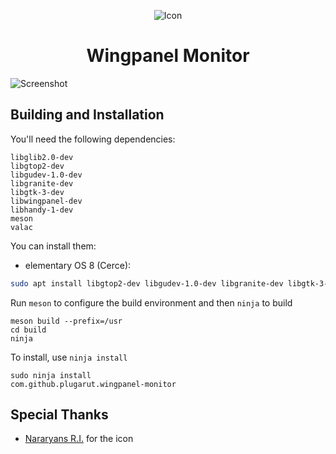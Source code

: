 <p align="center">
  <img src="data/icons/128/com.github.plugarut.wingpanel-monitor.svg" alt="Icon" />
</p>
<h1 align="center">Wingpanel Monitor</h1>

<!-- <p align="center">
  <a href="https://appcenter.elementary.io/com.github.plugarut.wingpanel-monitor"><img src="https://appcenter.elementary.io/badge.svg" alt="Get it on AppCenter" /></a>
</p> -->

![Screenshot](data/screenshot_1.png)


## Building and Installation

You'll need the following dependencies:

```
libglib2.0-dev
libgtop2-dev
libgudev-1.0-dev
libgranite-dev
libgtk-3-dev
libwingpanel-dev
libhandy-1-dev 
meson
valac
```

You can install them: 

- elementary OS 8 (Cerce):
```bash
sudo apt install libgtop2-dev libgudev-1.0-dev libgranite-dev libgtk-3-dev libwingpanel-dev meson valac libhandy-1-dev
```
Run `meson` to configure the build environment and then `ninja` to build

```
meson build --prefix=/usr
cd build
ninja
```

To install, use `ninja install`

```
sudo ninja install
com.github.plugarut.wingpanel-monitor
```

## Special Thanks
 - [Nararyans R.I.](https://github.com/Fatih20) for the icon
